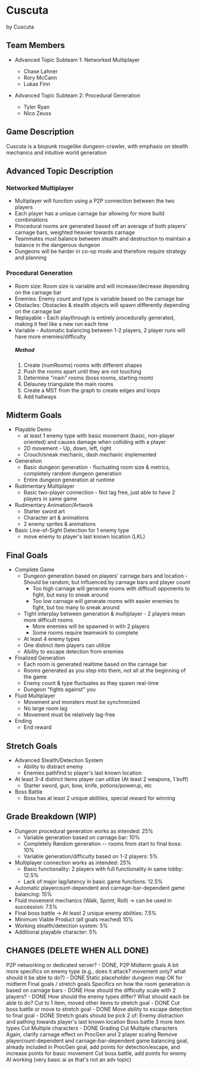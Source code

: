 # Cuscuta

by Cuscuta

## Team Members
* Advanced Topic Subteam 1: Networked Multiplayer
	* Chase Lahner
	* Rory McCann
	* Lukas Finn

* Advanced Topic Subteam 2: Procedural Generation
	* Tyler Ryan
	* Nico Zeuss

## Game Description

Cuscuta is a biopunk rougelike dungeon-crawler, with emphasis on stealth mechanics and intuitive world generation


## Advanced Topic Description

### Networked Multiplayer

 + Multiplayer will function using a P2P connection between the two players
 + Each player has a unique carnage bar allowing for more build combinations
 + Procedural rooms are generated based off an average of both players' carnage bars, weighted heavier towards carnage
 + Teammates must balance between stealth and destruction to maintain a balance in the dangerous dungeon
 + Dungeons will be harder in co-op mode and therefore require strategy and planning


    
### Procedural Generation
+ Room size: Room size is variable and will increase/decrease depending on the carnage bar
+ Enemies: Enemy count and type is variable based on the carnage bar
+ Obstacles: Obstacles & stealth objects will spawn differently depending on the carnage bar
+ Replayable - Each playthrough is entirely procedurally generated, making it feel like a new run each time
+ Variable - Automatic balancing between 1-2 players, 2 player runs will have more enemies/difficulty
	##### Method
	1. Create (numRooms) rooms with different shapes
	2. Push the rooms apart until they are not touching
	3. Determine "main" rooms (boss rooms, starting room)
	4. Delauney triangulate the main rooms
	5. Create a MST from the graph to create edges and loops
	6. Add hallways

## Midterm Goals
* Playable Demo
	+ at least 1 enemy type with basic movement (basic, non-player oriented) and causes damage when colliding with a player
	+ 2D movement - Up, down, left, right
	+ Crouch/sneak mechanic, dash mechanic implemented
* Generation
	+ Basic dungeon generation - fluctuating room size & metrics, completely random dungeon generation
	+ Entire dungeon generation at runtime
* Rudimentary Multiplayer
	+ Basic two-player connection - Not lag free, just able to have 2 players in same game
* Rudimentary Animation/Artwork
   	* Starter sword art
	* Character art & animations
   	* 2 enemy sprites & animations   	
* Basic Line-of-Sight Detection for 1 enemy type
  	+ move enemy to player's last known location (LKL)

## Final Goals
*  Complete Game
	+ Dungeon generation based on players' carnage bars and location - Should be random, but influenced by carnage bars and player count
		+ Too high carnage will generate rooms with difficult opponents to fight, but easy to sneak around
		+ Too low carnage will generate rooms with easier enemies to fight, but too many to sneak around
	+ Tight interplay between generation & multiplayer - 2 players mean more difficult rooms
 		+ More enemies will be spawned in with 2 players
		+ Some rooms require teamwork to complete
	+ At least 4 enemy types
 	+ One distinct item players can utilize
   	+ Ability to escape detection from enemies
* Finalized Generation
	+ Each room is generated realtime based on the carnage bar
	+ Rooms generated as you step into them, not all at the beginning of the game
	+ Enemy count & type fluctuates as they spawn real-time
	+ Dungeon "fights against" you
*  Fluid Multiplayer
	+ Movement and monsters must be synchronized 
	+ No large room lag
	+ Movement must be relatively lag-free
*  Ending
	+  End reward

## Stretch Goals

* Advanced Stealth/Detection System
	+ Ability to distract enemy
	+ Enemies pathfind to player's last known location
* At least 3-4 distinct items player can utilize (At least 2 weapons, 1 buff)
	+ Starter sword, gun, bow, knife, potions/powerup, etc
* Boss Battle
	*  Boss has at least 2 unique abilities, special reward for winning

## Grade Breakdown (WIP)

* Dungeon procedural generation works as intended: 25%
	* Variable generation based on carnage bar: 10%
	* Completely Random generation -- rooms from start to final boss: 10%
	* Variable generation/difficulty based on 1-2 players: 5%
* Multiplayer connection works as intended: 25%
	* Basic functionality: 2 players with full functionality in same lobby: 12.5%
	* Lack of major lag/latency in basic game functions: 12.5%
* Automatic playercount-dependent and carnage-bar-dependent game balancing: 15%
* Fluid movement mechanics (Walk, Sprint, Roll) -> can be used in succession: 7.5%
* Final boss battle -> At least 2 unique enemy abilities: 7.5%
* Minimum Viable Product (all goals reached) 10%
* Working stealth/detection system: 5%
* Additional playable character: 5%

## CHANGES (DELETE WHEN ALL DONE)
P2P networking or dedicated server? - DONE, P2P
Midterm goals
	A bit more specifics on enemy type (e.g., does it attack? movement only? what should it be able to do?) - DONE
	Static placeholder dungeon map OK for midterm
Final goals / stretch goals
	Specifics on how the room generation is based on carnage bars - DONE
	How should the difficulty scale with 2 players? - DONE
	How should the enemy types differ? What should each be able to do?
	Cut to 1 item, moved other items to stretch goal - DONE
	Cut boss battle or move to stretch goal - DONE
	Move ability to escape detection to final goal - DONE
	Stretch goals should be pick 2 of:
		Enemy distraction and pathing towards player's last known location
		Boss battle
		3 more item types
	Cut Multiple characters - DONE
 Grading
 	Cut Multiple characters
	Again, clarify carnage effect on ProcGen and 2 player scaling
	Remove playercount-dependent and carnage-bar-dependent game balancing goal, already included in ProcGen goal, add points for detection/escape, and increase points for basic movement
	Cut boss battle, add points for enemy AI working (very basic ai as that's not an adv topic)
